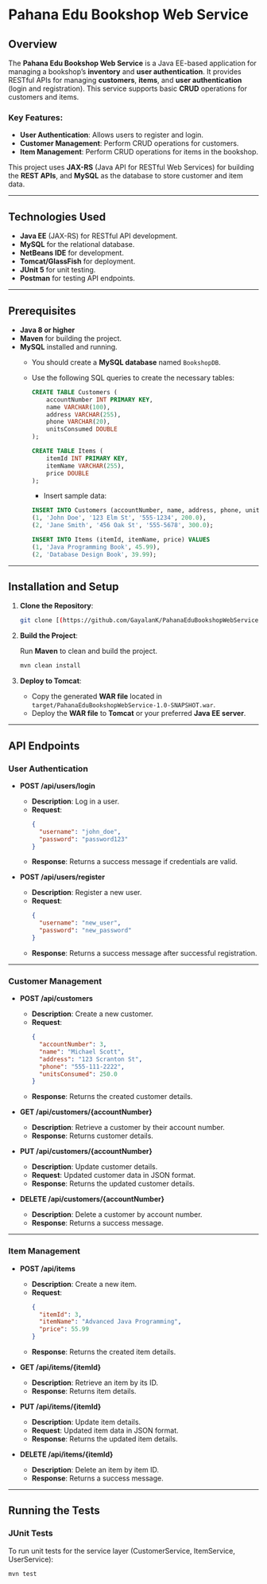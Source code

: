 # Pahana Edu Bookshop Web Service

## Overview

The **Pahana Edu Bookshop Web Service** is a Java EE-based application for managing a bookshop’s **inventory** and **user authentication**. It provides RESTful APIs for managing **customers**, **items**, and **user authentication** (login and registration). This service supports basic **CRUD** operations for customers and items.

### Key Features:
- **User Authentication**: Allows users to register and login.
- **Customer Management**: Perform CRUD operations for customers.
- **Item Management**: Perform CRUD operations for items in the bookshop.
  
This project uses **JAX-RS** (Java API for RESTful Web Services) for building the **REST APIs**, and **MySQL** as the database to store customer and item data.

---

## Technologies Used
- **Java EE** (JAX-RS) for RESTful API development.
- **MySQL** for the relational database.
- **NetBeans IDE** for development.
- **Tomcat/GlassFish** for deployment.
- **JUnit 5** for unit testing.
- **Postman** for testing API endpoints.

---

## Prerequisites

- **Java 8 or higher**
- **Maven** for building the project.
- **MySQL** installed and running.
  - You should create a **MySQL database** named `BookshopDB`.
  - Use the following SQL queries to create the necessary tables:

    ```sql
    CREATE TABLE Customers (
        accountNumber INT PRIMARY KEY,
        name VARCHAR(100),
        address VARCHAR(255),
        phone VARCHAR(20),
        unitsConsumed DOUBLE
    );

    CREATE TABLE Items (
        itemId INT PRIMARY KEY,
        itemName VARCHAR(255),
        price DOUBLE
    );
    ```

    - Insert sample data:
    ```sql
    INSERT INTO Customers (accountNumber, name, address, phone, unitsConsumed) VALUES
    (1, 'John Doe', '123 Elm St', '555-1234', 200.0),
    (2, 'Jane Smith', '456 Oak St', '555-5678', 300.0);

    INSERT INTO Items (itemId, itemName, price) VALUES
    (1, 'Java Programming Book', 45.99),
    (2, 'Database Design Book', 39.99);
    ```

---

## Installation and Setup

1. **Clone the Repository**:

    ```bash
    git clone [(https://github.com/GayalanK/PahanaEduBookshopWebService/tree/main)](https://github.com/GayalanK/PahanaEduBookshopWebService/tree/main)
    ```

2. **Build the Project**:

    Run **Maven** to clean and build the project.

    ```bash
    mvn clean install
    ```

3. **Deploy to Tomcat**:

    - Copy the generated **WAR file** located in `target/PahanaEduBookshopWebService-1.0-SNAPSHOT.war`.
    - Deploy the **WAR file** to **Tomcat** or your preferred **Java EE server**.

---

## API Endpoints

### **User Authentication**

- **POST /api/users/login**
  - **Description**: Log in a user.
  - **Request**:
    ```json
    {
      "username": "john_doe",
      "password": "password123"
    }
    ```
  - **Response**: Returns a success message if credentials are valid.
  
- **POST /api/users/register**
  - **Description**: Register a new user.
  - **Request**:
    ```json
    {
      "username": "new_user",
      "password": "new_password"
    }
    ```
  - **Response**: Returns a success message after successful registration.

---

### **Customer Management**

- **POST /api/customers**
  - **Description**: Create a new customer.
  - **Request**:
    ```json
    {
      "accountNumber": 3,
      "name": "Michael Scott",
      "address": "123 Scranton St",
      "phone": "555-111-2222",
      "unitsConsumed": 250.0
    }
    ```
  - **Response**: Returns the created customer details.

- **GET /api/customers/{accountNumber}**
  - **Description**: Retrieve a customer by their account number.
  - **Response**: Returns customer details.

- **PUT /api/customers/{accountNumber}**
  - **Description**: Update customer details.
  - **Request**: Updated customer data in JSON format.
  - **Response**: Returns the updated customer details.

- **DELETE /api/customers/{accountNumber}**
  - **Description**: Delete a customer by account number.
  - **Response**: Returns a success message.

---

### **Item Management**

- **POST /api/items**
  - **Description**: Create a new item.
  - **Request**:
    ```json
    {
      "itemId": 3,
      "itemName": "Advanced Java Programming",
      "price": 55.99
    }
    ```
  - **Response**: Returns the created item details.

- **GET /api/items/{itemId}**
  - **Description**: Retrieve an item by its ID.
  - **Response**: Returns item details.

- **PUT /api/items/{itemId}**
  - **Description**: Update item details.
  - **Request**: Updated item data in JSON format.
  - **Response**: Returns the updated item details.

- **DELETE /api/items/{itemId}**
  - **Description**: Delete an item by item ID.
  - **Response**: Returns a success message.

---

## Running the Tests

### **JUnit Tests**

To run unit tests for the service layer (CustomerService, ItemService, UserService):

```bash
mvn test
